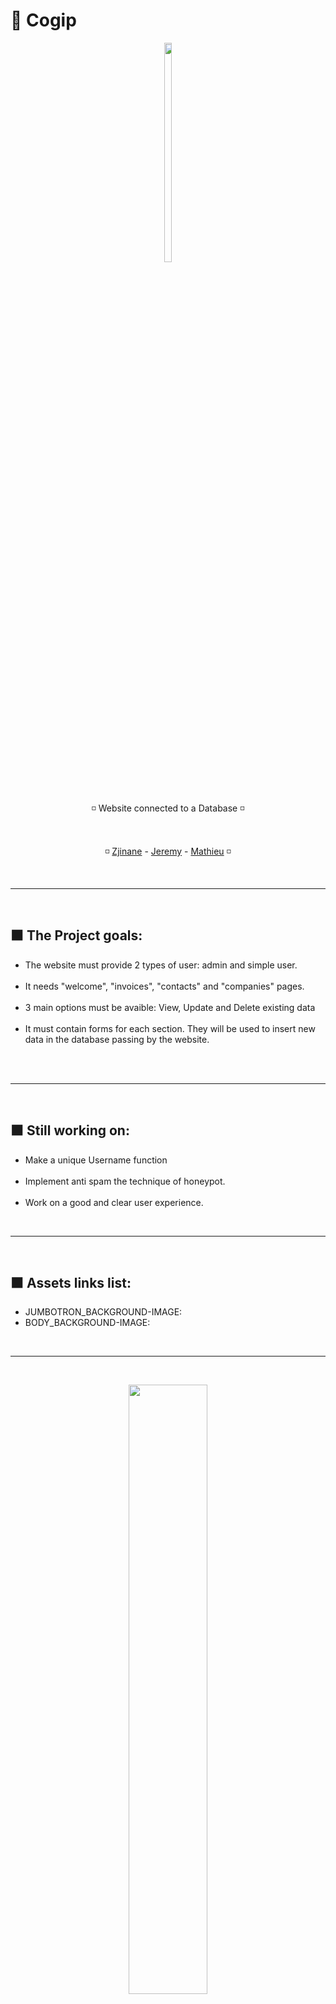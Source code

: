 # 💼 Cogip

<p align="center">
<img src="https://i1.sndcdn.com/artworks-000000737630-in8gri-t500x500.jpg" height="30%" width="15%">
</p>

<br>

<p align="center">◽️ Website connected to a Database  ◽️</p>
<br>
<p align="center">◽️ <a href="https://github.com/Zjinane" target="_blank">Zjinane</a> - <a href="https://github.com/Shaunyx" target="_blank">Jeremy</a> - <a href="https://github.com/MathieuKruk" target="_blank">Mathieu</a> ◽️</p>

<br>
<hr>
<br>

<h2>⬛️ The Project goals:</h2>

<ul>
  <li>The website must provide 2 types of user: admin and simple user.</li><br>
  <li>It needs "welcome", "invoices", "contacts" and "companies" pages.</li><br>
  <li>3 main options must be avaible: View, Update and Delete existing data</li><br>
  <li>It must contain forms for each section. They will be used to insert new data in the database passing by the website.</li><br>
</ul>

<br>
<hr>
<br>

<h2>⬛️ Still working on:</h2>

<ul>
    <li>Make a unique Username function</li><br>
    <li>Implement anti spam the technique of honeypot.</li><br>
    <li>Work on a good and clear user experience.</li>
</ul>

<br>
<hr>
<br>

<h2>⬛️ Assets links list:</h2>

<ul>
    <li>JUMBOTRON_BACKGROUND-IMAGE: </li>
    <li>BODY_BACKGROUND-IMAGE: </li>
</ul>

<br>
<hr>
<br>

<p align="center">
<img src="http://giphygifs.s3.amazonaws.com/media/iRzlyqHL8hJTy/giphy.gif" height="50%" width="50%">
</p>
